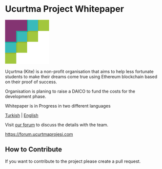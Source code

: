 Ucurtma Project Whitepaper
===
![Ucurtma Project](./img/ucurtma-icon.png "Ucurtma Project")


Uçurtma (Kite) is a non-profit organisation that aims to help less fortunate students to make their dreams come true using Ethereum blockchain based on their proof of success.

Organisation is planing to raise a DAICO  to fund the costs for the development phase.

Whitepaper is in Progress in two different languages

[Turkish](./Turkish/index.md) | [English](./English/index.md)

Visit [our forum](https://forum.ucurtmaprojesi.com) to discuss the details with the team.

https://forum.ucurtmaprojesi.com

## How to Contribute

If you want to contribute to the project please create a pull request.